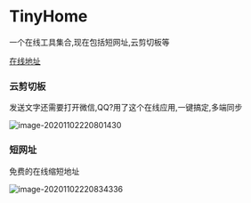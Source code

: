 # TinyHome
一个在线工具集合,现在包括短网址,云剪切板等

[在线地址](https://cliper.justsmile.cn/)



### 云剪切板

发送文字还需要打开微信,QQ?用了这个在线应用,一键搞定,多端同步

![image-20201102220801430](![](https://sunrandepanpan.oss-cn-hangzhou.aliyuncs.com/tc/截图录屏_选择区域_20201102220833.png)
)



### 短网址

免费的在线缩短地址

![image-20201102220834336](![](https://sunrandepanpan.oss-cn-hangzhou.aliyuncs.com/tc/截图录屏_选择区域_20201102220759.png)
)
